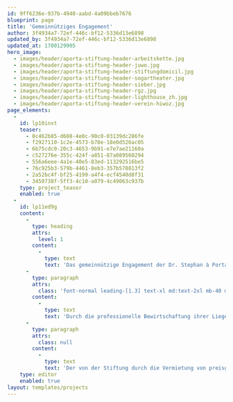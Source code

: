 ```yaml
---
id: 9ff6236e-937b-4940-aabd-4a09bbeb7676
blueprint: page
title: 'Gemeinnütziges Engagement'
author: 3f4934a7-72ef-446c-bf12-5336d13e6898
updated_by: 3f4934a7-72ef-446c-bf12-5336d13e6898
updated_at: 1700129905
hero_image:
  - images/header/aporta-stiftung-header-arbeitskette.jpg
  - images/header/aporta-stiftung-header-juwo.jpg
  - images/header/aporta-stiftung-header-stiftungdomicil.jpg
  - images/header/aporta-stiftung-header-sogartheater.jpg
  - images/header/aporta-stiftung-header-sieber.jpg
  - images/header/aporta-stiftung-header-rgz.jpg
  - images/header/aporta-stiftung-header-lighthouse_zh.jpg
  - images/header/aporta-stiftung-header-verein-hiwoz.jpg
page_elements:
  -
    id: lp10inxt
    teaser:
      - 0c462b85-d608-4e0c-90c0-03139dc286fe
      - f2927110-1c2e-4573-b78e-18e0d526ac05
      - 6b75cdc0-20c3-4653-9b91-e7e7ae21160a
      - c527276e-355c-424f-a851-87a089560294
      - 556a6eee-4a1e-40e5-83ed-113292516be5
      - 76c925b3-579b-4461-8eb3-357b578813f2
      - 2a52bc4f-bf25-4199-a4f4-ecf4540d8f31
      - 3450738f-5ff3-4c10-a079-4c49063c937b
    type: project_teaser
    enabled: true
  -
    id: lp11ed9g
    content:
      -
        type: heading
        attrs:
          level: 1
        content:
          -
            type: text
            text: 'Das gemeinnützige Engagement der Dr. Stephan à Porta Stiftung seit 1946'
      -
        type: paragraph
        attrs:
          class: 'font-normal leading-[1.3] text-xl md:text-2xl mb-40 md:mb-60'
        content:
          -
            type: text
            text: 'Durch die professionelle Bewirtschaftung ihrer Liegenschaften erzielt die Dr. Stephan à Porta Stiftung jährlich einen Überschuss. Damit unterstützt sie wohltätige und gemeinnützige Institutionen, deren Projekte grösstenteils Bewohnerinnen und Bewohnern der Stadt Zürich resp. des Kantons Graubünden zugutekommen.'
      -
        type: paragraph
        attrs:
          class: null
        content:
          -
            type: text
            text: 'Der von der Stiftung durch die Vermietung von preisgünstigem Wohnraum erwirtschaftete Reingewinn wird jährlich nach einem in der Stiftungsurkunde festgelegten Schüssel verteilt. 75 % gehen an Empfänger in Zürich und 25 % an solche im Bündnerland. Seit 1946 hat die Stiftung mehr als 50 Mio. Franken ausgeschüttet. Das entspricht im Mittel einem jährlichen Betrag von über 675‘000 Franken. Die Auszahlungen konnten im Laufe der Jahrzehnte sukzessive gesteigert werden. Seit 2007 erreichen sie jährlich einen Wert von 1,4 Mio. Franken.'
    type: editor
    enabled: true
layout: templates/projects
---
```

